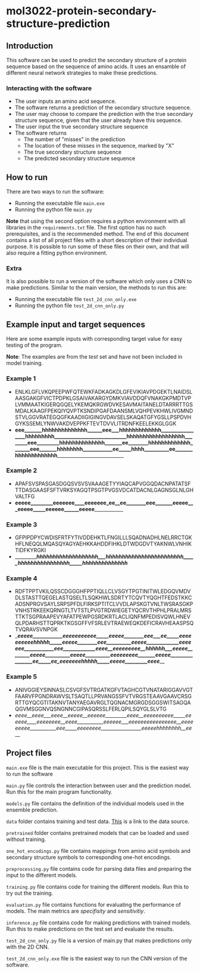 # mol3022-protein-secondary-structure-prediction

## Introduction

This software can be used to predict the secondary structure of a protein sequence based on the sequence of amino acids.
It uses an ensamble of different neural network strategies to make these predictions.

### Interacting with the software

- The user inputs an amino acid sequence.
- The software returns a prediction of the secondary structure sequence.
- The user may choose to compare the prediction with the true secondary structure sequence, given that the user already have this sequence.
- The user input the true secondary structure sequence
- The software returns
  - The number of "misses" in the prediction
  - The location of these misses in the sequence, marked by "X"
  - The true secondary structure sequence
  - The predicted secondary structure sequence

## How to run

There are two ways to run the software:

- Running the executable file `main.exe`
- Running the python file `main.py`

**Note** that using the second option requires a python environment with all libraries in the `requirements.txt` file. The first option has no such prerequisites, and is the recommended method. The end of this document contains a list of all project files with a short description of their individual purpose. It is possible to run some of these files on their own, and that will also require a fitting python environment.

### Extra

It is also possible to run a version of the software which only uses a CNN to make predictions. Similar to the main version, the methods to run this are:

- Running the executable file `test_2d_cnn_only.exe`
- Running the python file `test_2d_cnn_only.py`

## Example input and target sequences

Here are some example inputs with corresponding target value for easy testing of the program.

**Note**: The examples are from the *test* set and have not been included in model training.

### Example 1

- ENLKLGFLVKQPEEPWFQTEWKFADKAGKDLGFEVIKIAVPDGEKTLNAIDSLAASGAKGFVICTPDPKLGSAIVAKARGYDMKVIAVDDQFVNAKGKPMDTVPLVMMAATKIGERQGQELYKEMQKRGWDVKESAVMAITANELDTARRRTTGSMDALKAAGFPEKQIYQVPTKSNDIPGAFDAANSMLVQHPEVKHWLIVGMNDSTVLGGVRATEGQGFKAADIIGIGINGVDAVSELSKAQATGFYGSLLPSPDVHGYKSSEMLYNWVAKDVEPPKFTEVTDVVLITRDNFKEELEKKGLGGK
- ______eee_______hhhhhhhhhhhhhh______eee___hhhhhhhhhhhhh_________________hhhhhhhhh_____________________________hhhhhhhhhhhhhhhhhh________eee_________hhhhhhhhhhhhhh_______ee________hhhhhhhhhhhhh_______eee_______hhhhhhhh____________ee_____hhhh__________ee_______hhhhhhhhhhhhh__________________________________

### Example 2

- APAFSVSPASGASDGQSVSVSVAAAGETYYIAQCAPVGGQDACNPATATSFTTDASGAASFSFTVRKSYAGQTPSGTPVGSVDCATDACNLGAGNSGLNLGHVALTFG
- __eeeee_________eeeeeee____eeeeeee_ee__ee________eee_______eeeee___eeeee_____eeeeee______eeeee______________

### Example 3

- GFPIPDPYCWDISFRTFYTIVDDEHKTLFNGILLLSQADNADHLNELRRCTGKHFLNEQQLMQASQYAGYAEHKKAHDDFIHKLDTWDGDVTYAKNWLVNHIKTIDFKYRGKI
- __________________hhhhhhhhhhhhhhhhhhh___hhhhhhhhhhhhhhhhhhhhhhhh_____hhhhhhhhhhhhhhhh_____hhhhhhhhhhhhhh_________

### Example 4

- RDFTPPTVKILQSSCDGGGHFPPTIQLLCLVSGYTPGTINITWLEDGQVMDVDLSTASTTQEGELASTQSELTLSQKHWLSDRTYTCQVTYQGHTFEDSTKKCADSNPRGVSAYLSRPSPFDLFIRKSPTITCLVVDLAPSKGTVNLTWSRASGKPVNHSTRKEEKQRNGTLTVTSTLPVGTRDWIEGETYQCRVTHPHLPRALMRSTTKTSGPRAAPEVYAFATPEWPGSRDKRTLACLIQNFMPEDISVQWLHNEVQLPDARHSTTQPRKTKGSGFFVFSRLEVTRAEWEQKDEFICRAVHEAASPSQTVQRAVSVNPGK
- \______eeeee____________eeeeeeeeeee_____eeeee________eee___ee_____eeeeeeeeeehhhhh_____eeeee________eee__________eeeee_____________eeeeeee____________eee_____________eeee__eeeeeeeee__hhhhhh___eeeee________eeeee__________eeeee__________eeeeeeeee_______eeeee________________ee_____ee_eeeeeeehhhhh_____eeeee_________eeee_______

### Example 5

- ANIVGGIEYSINNASLCSVGFSVTRGATKGFVTAGHCGTVNATARIGGAVVGTFAARVFPGNDRAWVSLTSAQTLLPRVANGSSFVTVRGSTEAAVGAAVCRSGRTTGYQCGTITAKNVTANYAEGAVRGLTQGNACMGRGDSGGSWITSAGQAQGVMSGGNVQSNGNNCGIPASQRSSLFERLQPILSQYGLSLVTG
- _eeee__eeee___eeee__eeeee__eeeeee_________eeee__eeeeeeeeee_____eeeeee____eeeeeeee__eeee___________eeeeee___eeeeeeeeeeeeeeee__eeeeeeeee___________eee_____eeeeeeee_________________eeeeehhhhhhhh__ee___

## Project files

``main.exe`` file is the main executable for this project. This is the easiest way to run the software

``main.py`` file controls the interaction between user and the prediction model. Run this for the main program functionality.

``models.py`` file contains the definition of the individual models used in the ensemble prediction.

``data`` folder contains training and test data. [This](https://archive.ics.uci.edu/dataset/68/molecular+biology+protein+secondary+structure) is a link to the data source.

``pretrained`` folder contains pretrained models that can be loaded and used without training.

``one_hot_encodings.py`` file contains mappings from amino acid symbols and secondary structure symbols to corresponding one-hot encodings.

``preprocessing.py`` file contains code for parsing data files and preparing the input to the different models.

``training.py`` file contains code for training the different models. Run this to try out the training.

``evaluation.py`` file contains functions for evaluating the performance of models. The main metrics are *specifisity* and *sensitivitiy*.

``inference.py`` file contains code for making predictions with trained models. Run this to make predictions on the test set and evaluate the results.

``test_2d_cnn_only.py`` file is a version of main.py that makes predictions only with the 2D CNN.

``test_2d_cnn_only.exe`` file is the easiest way to run the CNN version of the software. 
